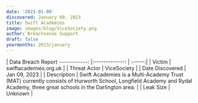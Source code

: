 ```yaml
---
date: '2023-01-09'
discovered: January 09, 2023
title: Swift Academies
image: images/blog/ViceSociety.png
author: Breachsense Support
draft: false
yearmonths: 2023/january
---
```



| Data Breach Report
------------:     |:-------------:    | :-----:|
| Victim      | swiftacademies.org.uk      | 
| Threat Actor      | ViceSociety      | 
| Date Discovered      | Jan 09, 2023      | 
| Description      | Swift Academies is a Multi-Academy Trust (MAT) currently consists of Hurworth School, Longfield Academy and Rydal Academy, three great schools in the Darlington area.      | 
| Leak Size      | Unknown      | 

